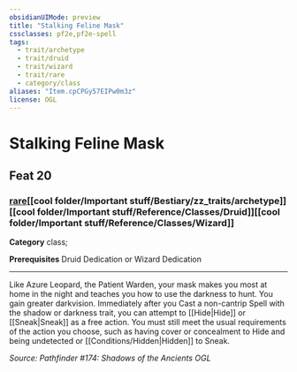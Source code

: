 ```yaml
---
obsidianUIMode: preview
title: "Stalking Feline Mask"
cssclasses: pf2e,pf2e-spell
tags:
  - trait/archetype
  - trait/druid
  - trait/wizard
  - trait/rare
  - category/class
aliases: "Item.cpCPGy57EIPw0m3z"
license: OGL
---
```

# Stalking Feline Mask
## Feat 20
### [rare](cool%20folder/Important%20stuff/Bestiary/zz_traits/rare.md "Rare Rarity Trait")[[cool folder/Important stuff/Bestiary/zz_traits/archetype]][[cool folder/Important stuff/Reference/Classes/Druid]][[cool folder/Important stuff/Reference/Classes/Wizard]]

**Category** class; 



**Prerequisites** Druid Dedication or Wizard Dedication
* * *
Like Azure Leopard, the Patient Warden, your mask makes you most at home in the night and teaches you how to use the darkness to hunt. You gain greater darkvision. Immediately after you Cast a non-cantrip Spell with the shadow or darkness trait, you can attempt to [[Hide|Hide]] or [[Sneak|Sneak]] as a free action. You must still meet the usual requirements of the action you choose, such as having cover or concealment to Hide and being undetected or [[Conditions/Hidden|Hidden]] to Sneak.

*Source: Pathfinder #174: Shadows of the Ancients*
*OGL*